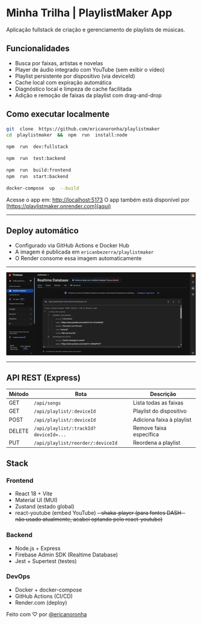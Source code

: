 
# Minha Trilha | PlaylistMaker App
Aplicação fullstack de criação e gerenciamento de playlists de músicas.

## Funcionalidades
- Busca por faixas, artistas e novelas
- Player de áudio integrado com YouTube (sem exibir o vídeo)
- Playlist persistente por dispositivo (via deviceId)
- Cache local com expiração automática
- Diagnóstico local e limpeza de cache facilitada
- Adição e remoção de faixas da playlist com drag-and-drop

## Como executar localmente
```bash
git  clone  https://github.com/ericanoronha/playlistmaker
cd  playlistmaker  &&  npm  run  install:node
```
```bash
npm  run  dev:fullstack
```
```bash
npm  run  test:backend
```
```bash
npm  run  build:frontend
npm  run  start:backend
```
```bash
docker-compose  up  --build
```

Acesse o app em: [http://localhost:5173](http://localhost:5173)
O app também está disponível por [https://playlistmaker.onrender.com](aqui)

---

## Deploy automático
- Configurado via GitHub Actions e Docker Hub
- A imagem é publicada em `ericanbezerra/playlistmaker`
- O Render consome essa imagem automaticamente
---

![Screenshot do banco de dados realtime com seed populando dados](firebase.png)

---
##  API REST (Express)

| Método | Rota | Descrição |
|--|--|--|
| GET | `/api/songs` | Lista todas as faixas |
|GET|`/api/playlist/:deviceId`|Playlist do dispositivo|
|POST|`/api/playlist/:deviceId`|Adiciona faixa à playlist|
|DELETE|`/api/playlist/:trackId?deviceId=...`|Remove faixa específica|
|PUT|`/api/playlist/reorder/:deviceId`|Reordena a playlist|

## Stack
### Frontend

-   React 18 + Vite
-   Material UI (MUI)
-   Zustand (estado global)
-   react-youtube (embed YouTube)
~~-   shaka-player (para fontes DASH - não usado atualmente, acabei optando pelo react-youtube)~~

### Backend
-   Node.js + Express
-   Firebase Admin SDK (Realtime Database)
-   Jest + Supertest (testes)

### DevOps
-   Docker + docker-compose
-   GitHub Actions (CI/CD)
-   Render.com (deploy)

Feito com ♡ por [@ericanoronha](https://github.com/ericanoronha)

